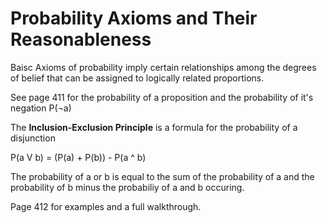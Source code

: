 # Probability Axioms and Their Reasonableness 

Baisc Axioms of probability imply certain relationships among the degrees of belief that can be assigned to logically related proportions. 

See page 411 for the probability of a proposition and the probability of it's negation P(¬a)

The **Inclusion-Exclusion Principle** is a formula for the probability of a disjunction

P(a V b) = (P(a) + P(b)) - P(a ^ b)

The probability of a or b is equal to the sum of the probability of a and the probability of b minus the probabiliy of a and b occuring. 

Page 412 for examples and a full walkthrough. 

